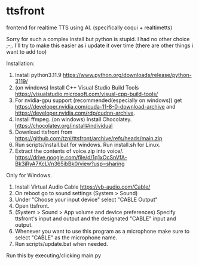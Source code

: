 # ttsfront
frontend for realtime TTS using AI. (specifically coqui + realtimetts)

Sorry for such a complex install but python is stupid. I had no other choice ;-;.
I'll try to make this easier as i update it over time (there are other things i want to add too)

Installation:

1. Install python3.11.9 https://www.python.org/downloads/release/python-3119/
2. (on windows) Install C++ Visual Studio Build Tools https://visualstudio.microsoft.com/visual-cpp-build-tools/
2. For nvidia-gpu support (recommended(especially on windows)) get 
https://developer.nvidia.com/cuda-11-8-0-download-archive and 
https://developer.nvidia.com/rdp/cudnn-archive.
3. Install ffmpeg. (on windows) Install Chocolatey. https://chocolatey.org/install#individual
4. Download ttsfront from https://github.com/tznl/ttsfront/archive/refs/heads/main.zip
5. Run scripts/install.bat for windows. Run install.sh for Linux.
6. Extract the contents of voice.zip into voice/. https://drive.google.com/file/d/1q1xOcSnVfA-Bk3jRyA7KcLVn365ibBk0/view?usp=sharing

Only for Windows.

1. Install Virtual Audio Cable https://vb-audio.com/Cable/
2. On reboot go to sound settings (System > Sound)
3. Under "Choose your input device" select "CABLE Output"
4. Open ttsfront.
5. (System > Sound > App volume and device preferences) Specify ttsfront's input and output and the designated "CABLE" input and output.
6. Whenever you want to use this program as a microphone make sure to select "CABLE" as the microphone name.
7. Run scripts/update.bat when needed.

Run this by executing/clicking main.py
